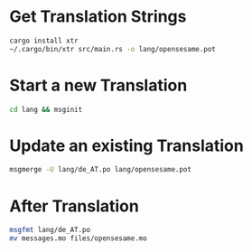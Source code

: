 # Get Translation Strings
```bash
cargo install xtr
~/.cargo/bin/xtr src/main.rs -o lang/opensesame.pot
```
# Start a new Translation
```bash
cd lang && msginit
```
# Update an existing Translation
```bash
msgmerge -U lang/de_AT.po lang/opensesame.pot
```
# After Translation
```bash
msgfmt lang/de_AT.po
mv messages.mo files/opensesame.mo
```